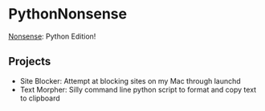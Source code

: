 # PythonNonsense

[Nonsense](https://gist.github.com/Nathansbud/a765ed74fd458035e417937da689b990): Python Edition!

## Projects
- Site Blocker: Attempt at blocking sites on my Mac through launchd
- Text Morpher: Silly command line python script to format and copy text to clipboard
